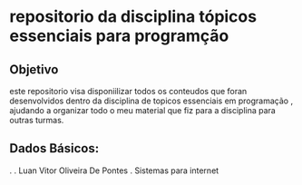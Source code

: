 # repositorio da disciplina tópicos essenciais para programção

## Objetivo

este repositorio visa disponiilizar todos os conteudos que foran desenvolvidos dentro da disciplina de topicos essenciais em programação , ajudando a organizar todo o meu material que fiz para a disciplina para outras turmas.

## Dados Básicos:
.
. Luan Vitor Oliveira De Pontes
. Sistemas para internet

